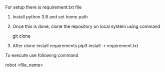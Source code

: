 For setup there is requirement.txt file

1. Install python 3.8 and set home path

2. Once this is done, clone the repository on local system using command

    git clone <url>
3. After clone install requirements
   pip3 install -r requirement.txt


To execute use following command

robot <file_name>

